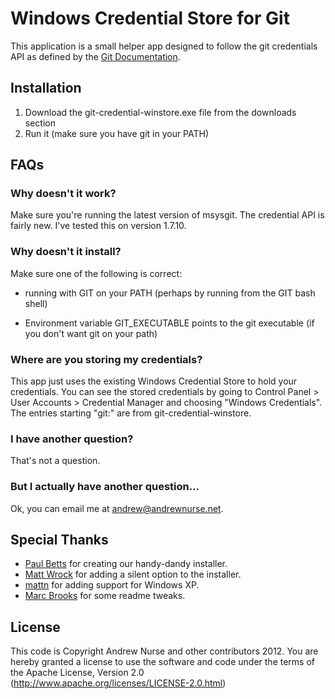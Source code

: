 # Windows Credential Store for GitThis application is a small helper app designed to follow the git credentials API as defined by the [Git Documentation](https://github.com/gitster/git-htmldocs/blob/master/technical/api-credentials.txt).## Installation1. Download the git-credential-winstore.exe file from the downloads section2. Run it (make sure you have git in your PATH)## FAQs### Why doesn't it work?Make sure you're running the latest version of msysgit. The credential API is fairly new. I've tested this on version 1.7.10.### Why doesn't it install?Make sure one of the following is correct:* running with GIT on your PATH (perhaps by running from the GIT bash shell)+ Environment variable GIT_EXECUTABLE points to the git executable (if you don't want git on your path)### Where are you storing my credentials?This app just uses the existing Windows Credential Store to hold your credentials. You can see the stored credentials by going to Control Panel > User Accounts > Credential Manager and choosing "Windows Credentials". The entries starting "git:" are from git-credential-winstore.### I have another question?That's not a question.### But I actually have another question...Ok, you can email me at [andrew@andrewnurse.net](mailto:andrew@andrewnurse.net).## Special Thanks* [Paul Betts](http://paulbetts.org/) for creating our handy-dandy installer.* [Matt Wrock](https://github.com/mwrock) for adding a silent option to the installer.* [mattn](https://github.com/mattn) for adding support for Windows XP.* [Marc Brooks](https://github.com/IDisposable) for some readme tweaks.## LicenseThis code is Copyright Andrew Nurse and other contributors 2012. You are hereby granted a license to use the software and code under the terms of the Apache License, Version 2.0 (http://www.apache.org/licenses/LICENSE-2.0.html)